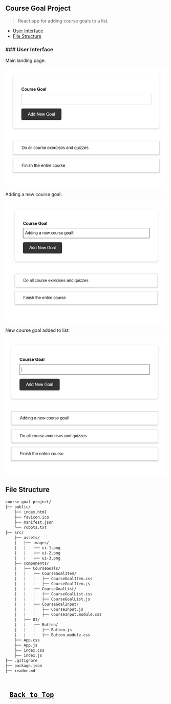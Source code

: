 ## Course Goal Project
>React app for adding course goals to a list.

* [User Interface](#course-goal-ui)
* [File Structure](#course-goal-file-structure)

### ### <a name="course-goal-ui">User Interface</a>

Main landing page:

![UI Image - 1](./src/assets/images/ui-1.png)

Adding a new course goal:

![UI Image - 2](./src/assets/images/ui-2.png)

New course goal added to list:

![UI Image - 3](./src/assets/images/ui-3.png)

## <a name="course-goal-file-structure">File Structure</a>
```
course-goal-project/
├── public/
    ├── index.html
    ├── favicon.ico
    ├── manifest.json
    └── robots.txt
├── src/
    ├── assets/
    |   ├── images/
    |   |   ├── ui-1.png
    |   |   ├── ui-2.png
    |   |   ├── ui-3.png
    ├── components/
    |   ├── CourseGoals/
    |   |   ├── CourseGoalItem/
    |   |   |   ├── CourseGoalItem.css
    |   |   |   ├── CourseGoalItem.js
    |   |   ├── CourseGoalList/
    |   |   |   ├── CourseGoalList.css
    |   |   |   ├── CourseGoalList.js
    |   |   ├── CourseGoalInput/
    |   |   |   ├── CourseInput.js
    |   |   |   ├── CourseInput.module.css
    |   ├── UI/
    |   |   ├── Button/
    |   |   |   ├── Button.js
    |   |   |   ├── Button.module.css
    ├── App.css
    ├── App.js
    ├── index.css
    ├── index.js
├── .gitignore
├── package.json
├── readme.md
```

<kbd> <br> [Back to Top](#course-goal-project) <br> </kbd>
---
